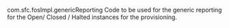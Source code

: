 com.sfc.fosImpl.genericReporting
Code to be used for the generic reporting for the Open/ Closed / Halted instances for the provisioning.
